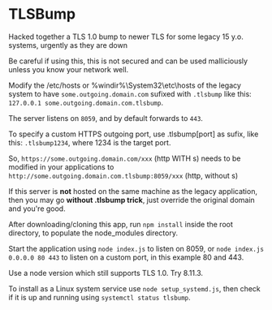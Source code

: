 # TLSBump
Hacked together a TLS 1.0 bump to newer TLS for some legacy 15 y.o. systems, urgently as they are down

Be careful if using this, this is not secured and can be used malliciously unless you know your network well.

Modify the /etc/hosts or %windir%\System32\etc\hosts of the legacy system to have `some.outgoing.domain.com` sufixed with `.tlsbump` like this: `127.0.0.1 some.outgoing.domain.com.tlsbump`.

The server listens on `8059`, and by default forwards to `443`.

To specify a custom HTTPS outgoing port, use .tlsbump[port] as sufix, like this: `.tlsbump1234`, where 1234 is the target port.

So, `https://some.outgoing.domain.com/xxx` (http WITH s) needs to be modified in your applications to `http://some.outgoing.domain.com.tlsbump:8059/xxx` (http, without s)

If this server is **not** hosted on the same machine as the legacy application, then you may go **without .tlsbump trick**, just override the original domain and you're good.

After downloading/cloning this app, run `npm install` inside the root directory, to populate the node_modules directory.

Start the application using `node index.js` to listen on 8059, or `node index.js 0.0.0.0 80 443` to listen on a custom port, in this example 80 and 443.

Use a node version which still supports TLS 1.0. Try 8.11.3.

To install as a Linux system service use `node setup_systemd.js`, then check if it is up and running using `systemctl status tlsbump`.
